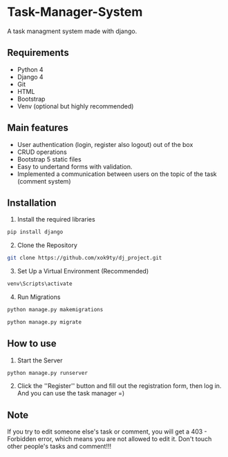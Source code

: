 # Task-Manager-System
A task managment system made with django.

## Requirements
* Python 4
* Django 4
* Git
* HTML
* Bootstrap
* Venv (optional but highly recommended)

## Main features
* User authentication (login, register also logout) out of the box
* CRUD operations
* Bootstrap 5 static files
* Easy to undertand forms with validation.
* Implemented a communication between users on the topic of the task (comment system)

## Installation
1. Install the required libraries
```bash
pip install django
```

2. Clone the Repository
```bash
git clone https://github.com/xok9ty/dj_project.git
```
3. Set Up a Virtual Environment (Recommended)
```bash
venv\Scripts\activate
```

4. Run Migrations
```bash
python manage.py makemigrations
```
```bash
python manage.py migrate
```

## How to use
1. Start the Server
```bash
python manage.py runserver
```

2. Click the ''Register'' button and fill out the registration form, then log in. And you can use the task manager =)

## Note
If you try to edit someone else's task or comment, you will get a 403 - Forbidden error, which means you are not allowed to edit it. Don't touch other people's tasks and comment!!!
